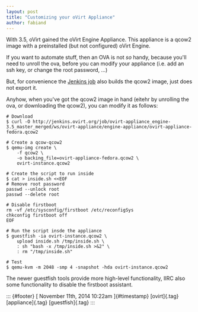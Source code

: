 ```yaml
---
layout: post
title: "Customizing your oVirt Appliance"
author: fabiand
---
```




With 3.5, oVirt gained the oVirt Engine Appliance. This appliance is a
qcow2 image with a preinstalled (but not configured) oVirt Engine.

If you want to automate stuff, then an OVA is not *so* handy, because
you'll need to unroll the ova, before you can modify your appliance
(i.e. add an ssh key, or change the root password, ...)

But, for convenience the [Jenkins
job](http://jenkins.ovirt.org/job/ovirt-appliance_engine-3.5_master_merged/)
also builds the qcow2 image, just does not export it.

Anyhow, when you've got the qcow2 image in hand (eitehr by unrolling the
ova, or downloading the qcow2), you can modify it as follows:

    # Download
    $ curl -O http://jenkins.ovirt.org/job/ovirt-appliance_engine-3.5_master_merged/ws/ovirt-appliance/engine-appliance/ovirt-appliance-fedora.qcow2

    # Create a qcow-qcow2
    $ qemu-img create \
        -f qcow2 \
        -o backing_file=ovirt-appliance-fedora.qcow2 \
        ovirt-instance.qcow2

    # Create the script to run inside
    $ cat > inside.sh <<EOF
    # Remove root password
    passwd --unlock root
    passwd --delete root

    # Disable firstboot
    rm -vf /etc/sysconfig/firstboot /etc/reconfigSys
    chkconfig firstboot off
    EOF

    # Run the script insde the appliance
    $ guestfish -ia ovirt-instance.qcow2 \
        upload inside.sh /tmp/inside.sh \
        : sh "bash -x /tmp/inside.sh >&2" \
        : rm "/tmp/inside.sh"

    # Test
    $ qemu-kvm -m 2048 -smp 4 -snapshot -hda ovirt-instance.qcow2

The newer guestfish tools provide more high-level functionality, IIRC
also some functionality to disable the firstboot assistant.

::: {#footer}
[ November 11th, 2014 10:22am ]{#timestamp} [ovirt]{.tag}
[appliance]{.tag} [guestfish]{.tag}
:::
